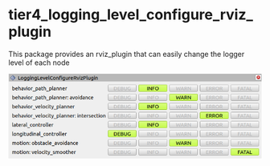 # tier4_logging_level_configure_rviz_plugin

This package provides an rviz_plugin that can easily change the logger level of each node

![](tier4_logging_level_configure_rviz_plugin.png)

